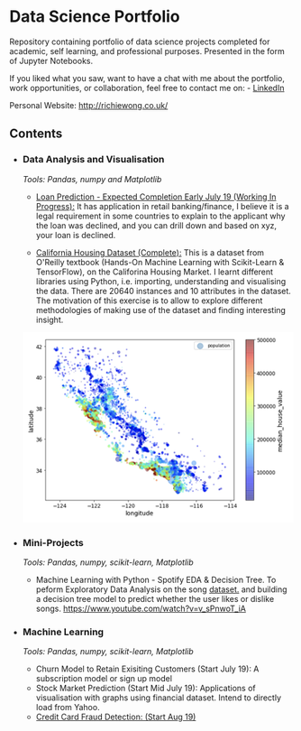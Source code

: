 # Data Science Portfolio
Repository containing portfolio of data science projects completed for academic, self learning, and professional purposes. Presented in the form of Jupyter Notebooks.

If you liked what you saw, want to have a chat with me about the portfolio, work opportunities, or collaboration, feel free to contact me on: - [LinkedIn](https://www.linkedin.com/in/richieone/)

Personal Website: http://richiewong.co.uk/

## Contents

- ### Data Analysis and Visualisation

	_Tools: Pandas, numpy and Matplotlib_

	- [Loan Prediction - Expected Completion Early July 19 (Working In Progress):](https://github.com/Richieone13/data_science_portfolio/blob/master/LoanPrediction/Loan%20Prediction%20for%20Mortgage.ipynb)
	It has application in retail banking/finance, I believe it is a legal requirement in some countries to explain to the applicant why the loan was declined, and you can drill down and based on xyz, your loan is declined. 


	- [California Housing Dataset (Complete):](https://github.com/Richieone13/data_science_portfolio/blob/master/California_Housing_Dataset/California_Housing_Exploration.ipynb) This is a dataset from O'Reilly textbook (Hands-On Machine Learning with Scikit-Learn & TensorFlow), on the Califorina Housing Market. I learnt different libraries using Python, i.e. importing, understanding and visualising the data. There are 20640 instances and 10 attributes in the dataset. The motivation of this exercise is to allow to explore different methodologies of making use of the dataset and finding interesting insight.
	
	<img src="California_Housing_Dataset/Household_Income_California_Graph.png" width="500">

- ### Mini-Projects
	
	_Tools: Pandas, numpy, scikit-learn, Matplotlib_
	
	- Machine Learning with Python - Spotify EDA & Decision Tree. To peform Exploratory Data Analysis on the song [dataset.](https://www.kaggle.com/geomack/spotifyclassification) and building a decision tree model to predict whether the user likes or dislike songs. https://www.youtube.com/watch?v=v_sPnwoT_iA


- ### Machine Learning

	_Tools: Pandas, numpy, scikit-learn, Matplotlib_

	- Churn Model to Retain Exisiting Customers (Start July 19):
	A subscription model or sign up model
	- Stock Market Prediction (Start Mid July 19):
	Applications of visualisation with graphs using financial dataset. Intend to directly load from Yahoo.
	- [Credit Card Fraud Detection: (Start Aug 19)](https://www.kaggle.com/mlg-ulb/creditcardfraud)



	
